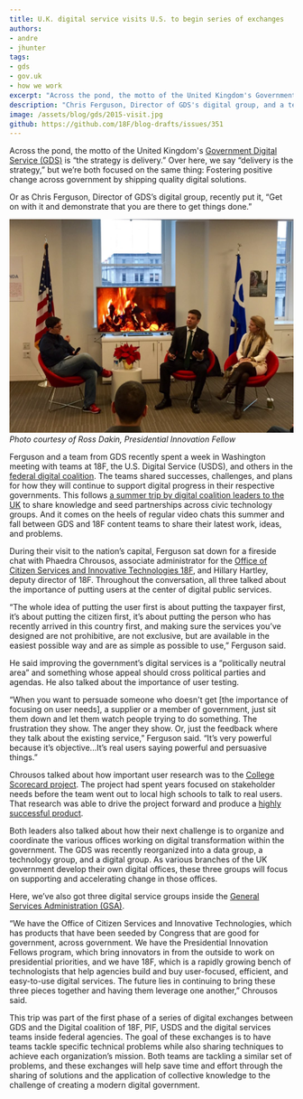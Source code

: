```yaml
---
title: U.K. digital service visits U.S. to begin series of exchanges
authors:
- andre
- jhunter
tags:
- gds
- gov.uk
- how we work
excerpt: "Across the pond, the motto of the United Kingdom's Government Digital Service (GDS) is “the strategy is delivery.” Over here, we say “delivery is the strategy,” but we’re both focused on the same thing: Fostering positive change across government by shipping quality digital solutions."
description: "Chris Ferguson, Director of GDS's digital group, and a team from the UK recently spent a week in Washington meeting with teams from 18F, the U.S. Digital Service, and others in the federal digital coalition. The teams shared successes, challenges, and plans for how they will continue to support digital progress in their respective governments."
image: /assets/blog/gds/2015-visit.jpg
github: https://github.com/18F/blog-drafts/issues/351
---
```

Across the pond, the motto of the United Kingdom's [Government Digital Service (GDS)](https://gds.blog.gov.uk/) is “the strategy is delivery.” Over here, we say “delivery is the strategy,” but we’re both focused on the same thing: Fostering positive change across government by shipping quality digital solutions.

Or as Chris Ferguson, Director of GDS’s digital group, recently put it, “Get on with it and demonstrate that you are there to get things done.”

![Chris Ferguson with Hillary Hartley and Phaedra Chrousos](/assets/blog/gds/2015-visit.jpg)
_Photo courtesy of Ross Dakin, Presidential Innovation Fellow_

Ferguson and a team from GDS recently spent a week in Washington meeting with teams at 18F, the U.S. Digital Service (USDS), and others in the [federal digital coalition](https://18f.gsa.gov/2015/05/11/moveforward/). The teams shared successes, challenges, and plans for how they will continue to support digital progress in their respective governments. This follows [a summer trip by digital coalition leaders to the UK](https://gds.blog.gov.uk/2015/07/29/same-but-different-a-common-international-approach-to-digital-government/) to share knowledge and seed partnerships across civic technology groups. And it comes on the heels of regular video chats this summer and fall between GDS and 18F content teams to share their latest work, ideas, and problems.

During their visit to the nation’s capital, Ferguson sat down for a fireside chat with Phaedra Chrousos, associate administrator for the [Office of Citizen Services and Innovative Technologies 18F](http://www.gsa.gov/portal/category/25729), and Hillary Hartley, deputy director of 18F. Throughout the conversation, all three talked about the importance of putting users at the center of digital public services.

“The whole idea of putting the user first is about putting the taxpayer first, it’s about putting the citizen first, it’s about putting the person who has recently arrived in this country first, and making sure the services you’ve designed are not prohibitive, are not exclusive, but are available in the easiest possible way and are as simple as possible to use,” Ferguson said.

He said improving the government’s digital services is a “politically neutral area” and something whose appeal should cross political parties and agendas. He also talked about the importance of user testing.

“When you want to persuade someone who doesn't get \[the importance of focusing on user needs\], a supplier or a member of government, just sit them down and let them watch people trying to do something. The frustration they show. The anger they show. Or, just the feedback where they talk about the existing service,” Ferguson said. “It’s very powerful because it’s objective...It’s real users saying powerful and persuasive things.”

Chrousos talked about how important user research was to the [College Scorecard project](https://18f.gsa.gov/2015/09/14/college-scorecard-launch/). The project had spent years focused on stakeholder needs before the team went out to local high schools to talk to real users. That research was able to drive the project forward and produce a [highly successful product](https://collegescorecard.ed.gov/).

Both leaders also talked about how their next challenge is to organize and coordinate the various offices working on digital transformation within the government. The GDS was recently reorganized into a data group, a technology group, and a digital group. As various branches of the UK government develop their own digital offices, these three groups will focus on supporting and accelerating change in those offices.

Here, we’ve also got three digital service groups inside the [General Services Administration (GSA)](http://www.gsa.gov/portal/category/100000).

“We have the Office of Citizen Services and Innovative Technologies, which has products that have been seeded by Congress that are good for government, across government. We have the Presidential Innovation Fellows program, which bring innovators in from the outside to work on presidential priorities, and we have 18F, which is a rapidly growing bench of technologists that help agencies build and buy user-focused, efficient, and easy-to-use digital services. The future lies in continuing to bring these three pieces together and having them leverage one another,” Chrousos said.

This trip was part of the first phase of a series of digital exchanges between GDS and the Digital coalition of 18F, PIF, USDS and the digital services teams inside federal agencies. The goal of these exchanges is to have teams tackle specific technical problems while also sharing techniques to achieve each organization’s mission. Both teams are tackling a similar set of problems, and these exchanges will help save time and effort through the sharing of solutions and the application of collective knowledge to the challenge of creating a modern digital government.
